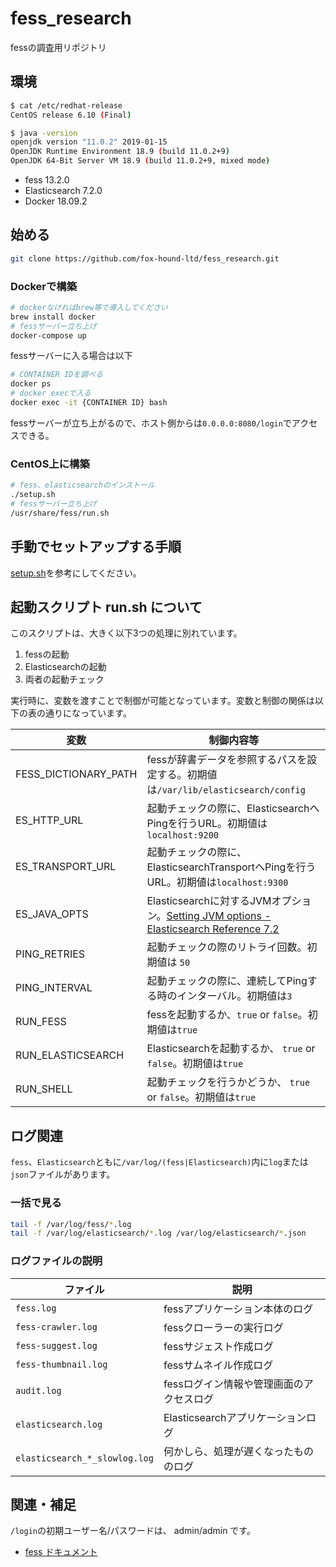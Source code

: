 # fess_research

fessの調査用リポジトリ

## 環境

```bash
$ cat /etc/redhat-release
CentOS release 6.10 (Final)

$ java -version
openjdk version "11.0.2" 2019-01-15
OpenJDK Runtime Environment 18.9 (build 11.0.2+9)
OpenJDK 64-Bit Server VM 18.9 (build 11.0.2+9, mixed mode)
```

- fess 13.2.0
- Elasticsearch 7.2.0
- Docker 18.09.2

## 始める

```bash
git clone https://github.com/fox-hound-ltd/fess_research.git
```

### Dockerで構築

```bash
# dockerなければbrew等で導入してください
brew install docker
# fessサーバー立ち上げ
docker-compose up
```

fessサーバーに入る場合は以下

```bash
# CONTAINER IDを調べる
docker ps
# docker execで入る
docker exec -it {CONTAINER ID} bash
```

fessサーバーが立ち上がるので、ホスト側からは`0.0.0.0:8080/login`でアクセスできる。

### CentOS上に構築

```bash
# fess、elasticsearchのインストール
./setup.sh
# fessサーバー立ち上げ
/usr/share/fess/run.sh
```

## 手動でセットアップする手順

[setup.sh](setup.sh)を参考にしてください。

## 起動スクリプト run.sh について

このスクリプトは、大きく以下3つの処理に別れています。

1. fessの起動
2. Elasticsearchの起動
3. 両者の起動チェック

実行時に、変数を渡すことで制御が可能となっています。変数と制御の関係は以下の表の通りになっています。

| 変数                 | 制御内容等                                                                                                                                                                |
| -------------------- | ------------------------------------------------------------------------------------------------------------------------------------------------------------------------- |
| FESS_DICTIONARY_PATH | fessが辞書データを参照するパスを設定する。初期値は`/var/lib/elasticsearch/config`                                                                                         |
| ES_HTTP_URL          | 起動チェックの際に、ElasticsearchへPingを行うURL。初期値は`localhost:9200`                                                                                                |
| ES_TRANSPORT_URL     | 起動チェックの際に、ElasticsearchTransportへPingを行うURL。初期値は`localhost:9300`                                                                                       |
| ES_JAVA_OPTS         | Elasticsearchに対するJVMオプション。[Setting JVM options - Elasticsearch Reference 7.2](https://www.elastic.co/guide/en/elasticsearch/reference/current/jvm-options.html) |  |
| PING_RETRIES         | 起動チェックの際のリトライ回数。初期値は `50`                                                                                                                             |
| PING_INTERVAL        | 起動チェックの際に、連続してPingする時のインターバル。初期値は`3`                                                                                                         |
| RUN_FESS             | fessを起動するか、`true` or `false`。初期値は`true`                                                                                                                       |
| RUN_ELASTICSEARCH    | Elasticsearchを起動するか、 `true` or `false`。初期値は`true`                                                                                                             |
| RUN_SHELL            | 起動チェックを行うかどうか、 `true` or `false`。初期値は`true`                                                                                                            |

## ログ関連

`fess`、`Elasticsearch`ともに`/var/log/(fess|Elasticsearch)`内に`log`または`json`ファイルがあります。

### 一括で見る

```bash
tail -f /var/log/fess/*.log
tail -f /var/log/elasticsearch/*.log /var/log/elasticsearch/*.json
```

### ログファイルの説明

| ファイル             | 説明                                     |
| -------------------- | ---------------------------------------- |
| `fess.log`           | fessアプリケーション本体のログ           |
| `fess-crawler.log`   | fessクローラーの実行ログ                 |
| `fess-suggest.log`   | fessサジェスト作成ログ                   |
| `fess-thumbnail.log` | fessサムネイル作成ログ                   |
| `audit.log`          | fessログイン情報や管理画面のアクセスログ |
| `elasticsearch.log`  | Elasticsearchアプリケーションログ        |
| `elasticsearch_*_slowlog.log` | 何かしら、処理が遅くなったもののログ|

## 関連・補足

`/login`の初期ユーザー名/パスワードは、 admin/admin です。

- [fess ドキュメント](https://fess.codelibs.org/ja/documentation.html)
